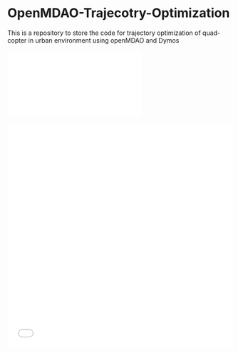 # OpenMDAO-Trajecotry-Optimization
This is a repository to store the code for trajectory optimization of quad-copter in urban environment using openMDAO and Dymos

![](./figures_obs_traj/trajectory3D_obs.pdf)

<iframe src="/figures_obs_traj/trajectory3D_obs.pdf" width="100%" height="500" frameborder="0" />
